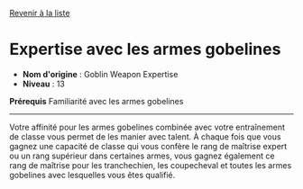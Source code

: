 [Revenir à la liste](list.md)

# Expertise avec les armes gobelines

 * **Nom d'origine** : Goblin Weapon Expertise
 * **Niveau** : 13


<p><strong>Prérequis</strong> Familiarité avec les armes gobelines</p>
<hr>
<p>Votre affinité pour les armes gobelines combinée avec votre entraînement de classe vous permet de les manier avec talent. À chaque fois que vous gagnez une capacité de classe qui vous confère le rang de maîtrise expert ou un rang supérieur dans certaines armes, vous gagnez également ce rang de maîtrise pour les tranchechien, les coupecheval et toutes les armes gobelines avec lesquelles vous êtes qualifié.</p>